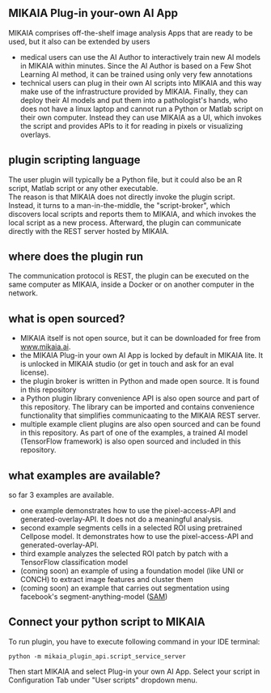 ## MIKAIA Plug-in your-own AI App
MIKAIA comprises off-the-shelf image analysis Apps that are ready to be used, but it also can be extended by users<br>
 - medical users can use the AI Author to interactively train new AI models in MIKAIA within minutes. Since the AI Author is based on a Few Shot Learning AI method, it can be trained using only very few annotations<br>
 - technical users can plug in their own AI scripts into MIKAIA and this way make use of the infrastructure provided by MIKAIA. Finally, they can deploy their AI models and put them into a pathologist's hands, who does not have a linux laptop and cannot run a Python or Matlab script on their own computer. Instead they can use MIKAIA as a UI, which invokes the script and provides APIs to it for reading in pixels or visualizing overlays.  

## plugin scripting language
The user plugin will typically be a Python file, but it could also be an R script, Matlab script or any other executable. <br>
The reason is that MIKAIA does not directly invoke the plugin script. Instead, it turns to a man-in-the-middle, the "script-broker", which discovers local scripts and reports them to MIKAIA, and which invokes the local script as a new process. Afterward, the plugin can communicate directly with the REST server hosted by MIKAIA. 

## where does the plugin run
The communication protocol is REST, the plugin can be executed on the same computer as MIKAIA, inside a Docker or on another computer in the network. 

## what is open sourced?
- MIKAIA itself is not open source, but it can be downloaded for free from www.mikaia.ai.
- the MIKAIA Plug-in your own AI App is locked by default in MIKAIA lite. It is unlocked in MIKAIA studio (or get in touch and ask for an eval license).
- the plugin broker is written in Python and made open source. It is found in this repository
- a Python plugin library convenience API is also open source and part of this repository. The library can be imported and contains convenience functionality that simplifies communicaating to the MIKAIA REST server.
- multiple example client plugins are also open sourced and can be found in this repository. As part of one of the examples, a trained AI model (TensorFlow framework) is also open sourced and included in this repository.

## what examples are available?
so far 3 examples are available. 
- one example demonstrates how to use the pixel-access-API and generated-overlay-API. It does not do a meaningful analysis.
- second example segments cells in a selected ROI using pretrained Cellpose model. It demonstrates how to use the pixel-access-API and generated-overlay-API.
- third example analyzes the selected ROI patch by patch with a TensorFlow classification model
- (coming soon) an example of using a foundation model (like UNI or CONCH) to extract image features and cluster them
- (coming soon) an example that carries out segmentation using facebook's segment-anything-model ([SAM](https://github.com/facebookresearch/segment-anything)) 

## Connect your python script to MIKAIA
To run plugin, you have to execute following command in your IDE terminal:
````
python -m mikaia_plugin_api.script_service_server
````

Then start MIKAIA and select Plug-in your own AI App. Select your script in Configuration Tab under "User scripts" dropdown menu.